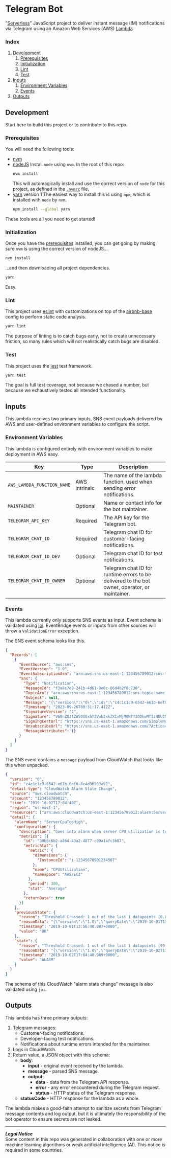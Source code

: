# Telegram Bot
"[Serverless](https://www.serverless.com)" JavaScript project to deliver instant message (IM) notifications via Telegram using an Amazon Web Services (AWS) [Lambda](https://aws.amazon.com/lambda).

### Index
1. [Development](#development)
    1. [Prerequisites](#prerequisites)
    1. [Initialization](#initialization)
    1. [Lint](#lint)
    1. [Test](#test)
1. [Inputs](#inputs)
    1. [Environment Variables](#environment-variables)
    1. [Events](#events)
1. [Outputs](#outputs)

## Development
Start here to build this project or to contribute to this repo.

### Prerequisites
You will need the following tools:
- [nvm](https://github.com/nvm-sh/nvm#installing-and-updating)
- [nodeJS](https://www.w3schools.com/nodejs/nodejs_intro.asp)
    Install `node` using `nvm`. In the root of this repo:
    ```bash
    nvm install
    ```
    This will automagically install and use the correct version of `node` for this project, as defined in the [`.nvmrc`](./.nvmrc) file.
- [yarn](https://yarnpkg.com) version 1
    The easiest way to install this is using `npm`, which is installed with `node` by `nvm`.
    ```bash
    npm install --global yarn
    ```
These tools are all you need to get started!

### Initialization
Once you have the [prerequisites](#prerequisites) installed, you can get going by making sure `nvm` is using the correct version of nodeJS...
```bash
nvm install
```
...and then downloading all project dependencies.
```bash
yarn
```
Easy.

### Lint
This project uses [eslint](https://eslint.org) with customizations on top of the [airbnb-base](https://www.npmjs.com/package/eslint-config-airbnb-base) config to perform static code analysis.
```bash
yarn lint
```
The purpose of linting is to catch bugs early, not to create unnecessary friction, so many rules which will not realistically catch bugs are disabled.

### Test
This project uses the [jest](https://jestjs.io) test framework.
```bash
yarn test
```
The goal is full test coverage, not because we chased a number, but because we exhaustively tested all intended functionality.

## Inputs
This lambda receives two primary inputs, SNS event payloads delivered by AWS and user-defined environment variables to configure the script.

### Environment Variables
This lambda is configured entirely with environment variables to make deployment in AWS easy.

Key | Type | Description
--- | --- | ---
`AWS_LAMBDA_FUNCTION_NAME` | AWS Intrinsic | The name of the lambda function, used when sending error notifications.
`MAINTAINER` | Optional | Name or contact info for the bot maintainer.
`TELEGRAM_API_KEY` | Required | The API key for the Telegram bot.
`TELEGRAM_CHAT_ID` | Required | Telegram chat ID for customer-facing notifications.
`TELEGRAM_CHAT_ID_DEV` | Optional | Telegram chat ID for test notifications.
`TELEGRAM_CHAT_ID_OWNER` | Optional | Telegram chat ID for runtime errors to be delivered to the bot owner, operator, or maintainer.

### Events
This lambda currently only supports SNS events as input. Event schema is validated using [joi](https://joi.dev). EventBridge events or inputs from other sources will throw a `ValidationError` exception.

The SNS event schema looks like this.
```json
{
  "Records": [
    {
      "EventSource": "aws:sns",
      "EventVersion": "1.0",
      "EventSubscriptionArn": "arn:aws:sns:us-east-1:123456789012:sns-topic-name-goes-here:d9a4b8f1-36e7-4702-9e5d-2f1c871496ab",
      "Sns": {
        "Type": "Notification",
        "MessageId": "f3a8c7e9-241b-4d61-9e0c-86d4b2f8c730",
        "TopicArn": "arn:aws:sns:us-east-1:123456789012:sns-topic-name-goes-here",
        "Subject": null,
        "Message": "{\"version\":\"0\",\"id\":\"c4c1c1c9-6542-e61b-6ef0-8c4d36933a92\",\"detail-type\":\"CloudWatch Alarm State Change\",\"source\":\"aws.cloudwatch\",\"account\":\"123456789012\",\"time\":\"2019-10-02T17:04:40Z\",\"region\":\"us-east-1\",\"resources\":[\"arn:aws:cloudwatch:us-east-1:123456789012:alarm:ServerCpuTooHigh\"],\"detail\":{\"alarmName\":\"ServerCpuTooHigh\",\"configuration\":{\"description\":\"Goes into alarm when server CPU utilization is too high!\",\"metrics\":[{\"id\":\"30b6c6b2-a864-43a2-4877-c09a1afc3b87\",\"metricStat\":{\"metric\":{\"dimensions\":{\"InstanceId\":\"i-12345678901234567\"},\"name\":\"CPUUtilization\",\"namespace\":\"AWS/EC2\"},\"period\":300,\"stat\":\"Average\"},\"returnData\":true}]},\"previousState\":{\"reason\":\"Threshold Crossed: 1 out of the last 1 datapoints [0.0666851903306472 (01/10/19 13:46:00)] was not greater than the threshold (50.0) (minimum 1 datapoint for ALARM -> OK transition).\",\"reasonData\":\"{\\\"version\\\":\\\"1.0\\\",\\\"queryDate\\\":\\\"2019-10-01T13:56:40.985+0000\\\",\\\"startDate\\\":\\\"2019-10-01T13:46:00.000+0000\\\",\\\"statistic\\\":\\\"Average\\\",\\\"period\\\":300,\\\"recentDatapoints\\\":[0.0666851903306472],\\\"threshold\\\":50.0}\",\"timestamp\":\"2019-10-01T13:56:40.987+0000\",\"value\":\"OK\"},\"state\":{\"reason\":\"Threshold Crossed: 1 out of the last 1 datapoints [99.50160229693434 (02/10/19 16:59:00)] was greater than the threshold (50.0) (minimum 1 datapoint for OK -> ALARM transition).\",\"reasonData\":\"{\\\"version\\\":\\\"1.0\\\",\\\"queryDate\\\":\\\"2019-10-02T17:04:40.985+0000\\\",\\\"startDate\\\":\\\"2019-10-02T16:59:00.000+0000\\\",\\\"statistic\\\":\\\"Average\\\",\\\"period\\\":300,\\\"recentDatapoints\\\":[99.50160229693434],\\\"threshold\\\":50.0}\",\"timestamp\":\"2019-10-02T17:04:40.989+0000\",\"value\":\"ALARM\"}}}",
        "Timestamp": "2023-09-26T00:31:17.412Z",
        "SignatureVersion": "1",
        "Signature": "VG9nZXJtZW50UGxhY2Vob2xkZXIxMjM0NTY3ODkwMTIzNDU2Nzg5MDEyMzQ1Njc4OTAxMjM0NTY3ODkwMTIzNDU2Nzg5MDEyMzQ1Njc4OTAxMjM0NTY3ODkwMTIzNDU2Nzg5MDEyMzQ1Njc4OTAxMjM0NTY3ODkwMA==",
        "SigningCertUrl": "https://sns.us-east-1.amazonaws.com/SimpleNotificationService-s8f4a1b7c0e9d3a4e5e2b3d6a9c7b0f1.pem",
        "UnsubscribeUrl": "https://sns.us-east-1.amazonaws.com/?Action=Unsubscribe&SubscriptionArn=arn:aws:sns:us-east-1:123456789012:sns-topic-name-goes-here:d9a4b8f1-36e7-4702-9e5d-2f1c871496ab",
        "MessageAttributes": {}
      }
    }
  ]
}
```
The SNS event contains a `message` payload from CloudWatch that looks like this when unpacked.
```json
{
  "version": "0",
  "id": "c4c1c1c9-6542-e61b-6ef0-8c4d36933a92",
  "detail-type": "CloudWatch Alarm State Change",
  "source": "aws.cloudwatch",
  "account": "123456789012",
  "time": "2019-10-02T17:04:40Z",
  "region": "us-east-1",
  "resources": ["arn:aws:cloudwatch:us-east-1:123456789012:alarm:ServerCpuTooHigh"],
  "detail": {
    "alarmName": "ServerCpuTooHigh",
    "configuration": {
      "description": "Goes into alarm when server CPU utilization is too high!",
      "metrics": [{
        "id": "30b6c6b2-a864-43a2-4877-c09a1afc3b87",
        "metricStat": {
          "metric": {
            "dimensions": {
              "InstanceId": "i-12345678901234567"
            },
            "name": "CPUUtilization",
            "namespace": "AWS/EC2"
          },
          "period": 300,
          "stat": "Average"
        },
        "returnData": true
      }]
    },
    "previousState": {
      "reason": "Threshold Crossed: 1 out of the last 1 datapoints [0.0666851903306472 (01/10/19 13:46:00)] was not greater than the threshold (50.0) (minimum 1 datapoint for ALARM -> OK transition).",
      "reasonData": "{\"version\":\"1.0\",\"queryDate\":\"2019-10-01T13:56:40.985+0000\",\"startDate\":\"2019-10-01T13:46:00.000+0000\",\"statistic\":\"Average\",\"period\":300,\"recentDatapoints\":[0.0666851903306472],\"threshold\":50.0}",
      "timestamp": "2019-10-01T13:56:40.987+0000",
      "value": "OK"
    },
    "state": {
      "reason": "Threshold Crossed: 1 out of the last 1 datapoints [99.50160229693434 (02/10/19 16:59:00)] was greater than the threshold (50.0) (minimum 1 datapoint for OK -> ALARM transition).",
      "reasonData": "{\"version\":\"1.0\",\"queryDate\":\"2019-10-02T17:04:40.985+0000\",\"startDate\":\"2019-10-02T16:59:00.000+0000\",\"statistic\":\"Average\",\"period\":300,\"recentDatapoints\":[99.50160229693434],\"threshold\":50.0}",
      "timestamp": "2019-10-02T17:04:40.989+0000",
      "value": "ALARM"
    }
  }
}
```
The schema of this CloudWatch "alarm state change" message is also validated using `joi`.

## Outputs
This lambda has three primary outputs:
1. Telegram messages:
    - Customer-facing notifications.
    - Developer-facing test notifications.
    - Notifications about runtime errors intended for the maintainer.
1. Logs in CloudWatch.
1. Return value, a JSON object with this schema:
    - **body**:
        - **input** - original event received by the lambda.
        - **message** - parsed SNS message.
        - **output**:
            - **data** - data from the Telegram API response.
            - **error** - any error encountered during the Telegram request.
            - **status** - HTTP status of the Telegram response.
    - **statusCode** - HTTP response for the lambda as a whole.

The lambda makes a good-faith attempt to sanitize secrets from Telegram message contents and log output, but it is ultimately the responsibility of the bot operator to ensure secrets are not leaked.

---
**_Legal Notice_**  
Some content in this repo was generated in collaboration with one or more machine learning algorithms or weak artificial intelligence (AI). This notice is required in some countries.
